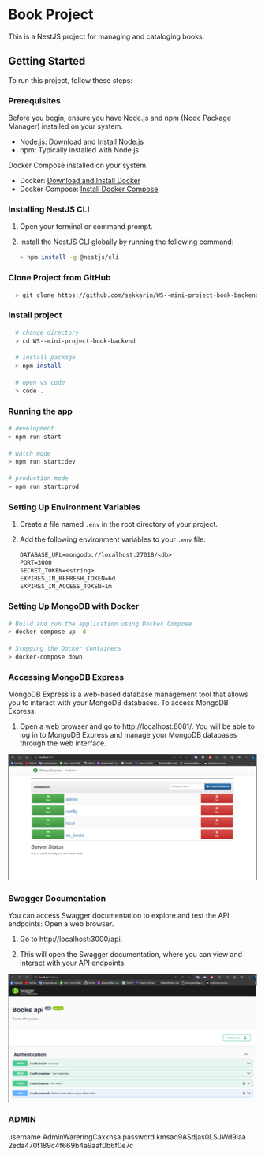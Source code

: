 # Book Project

This is a NestJS project for managing and cataloging books.

## Getting Started

To run this project, follow these steps:

### Prerequisites

Before you begin, ensure you have Node.js and npm (Node Package Manager) installed on your system.

- Node.js: [Download and Install Node.js](https://nodejs.org/)
- npm: Typically installed with Node.js

Docker Compose installed on your system.

- Docker: [Download and Install Docker](https://www.docker.com/get-started)
- Docker Compose: [Install Docker Compose](https://docs.docker.com/compose/install/)


### Installing NestJS CLI

1. Open your terminal or command prompt.

2. Install the NestJS CLI globally by running the following command:

   ```sh
   > npm install -g @nestjs/cli
   ```
### Clone Project from GitHub
  ```sh
    > git clone https://github.com/sekkarin/WS--mini-project-book-backend.git
  ```
### Install project
  ```sh
    # change directory
    > cd WS--mini-project-book-backend

    # install package
    > npm install

    # open vs code
    > code .
  ```
### Running the app
  ```bash
  # development
  > npm run start

  # watch mode
  > npm run start:dev

  # production mode
  > npm run start:prod
  ```
### Setting Up Environment Variables

1. Create a file named `.env` in the root directory of your project.

2. Add the following environment variables to your `.env` file:

   ```env
   DATABASE_URL=mongodb://localhost:27018/<db>
   PORT=3000
   SECRET_TOKEN=<string>
   EXPIRES_IN_REFRESH_TOKEN=6d
   EXPIRES_IN_ACCESS_TOKEN=1m
### Setting Up MongoDB with Docker
  ```sh
  # Build and run the application using Docker Compose
  > docker-compose up -d

  # Stopping the Docker Containers
  > docker-compose down
  ```

### Accessing MongoDB Express
  MongoDB Express is a web-based database management tool that allows you to interact with your MongoDB databases. To access MongoDB Express:

  1. Open a web browser and go to http://localhost:8081/.
  You will be able to log in to MongoDB Express and manage your MongoDB databases through the web interface.

  ![Alt Text](image/mongoExpress.png)

### Swagger Documentation
  You can access Swagger documentation to explore and test the API endpoints:
  Open a web browser.

  1. Go to http://localhost:3000/api.

  2. This will open the Swagger documentation, where you can view and interact with your API endpoints.

  ![Ale Text](image/swaggerAPI.png)

### ADMIN
  username AdminWareringCaxknsa
  password kmsad9ASdjas0LSJWd9iaa
  2eda470f189c4f669b4a9aaf0b6f0e7c
